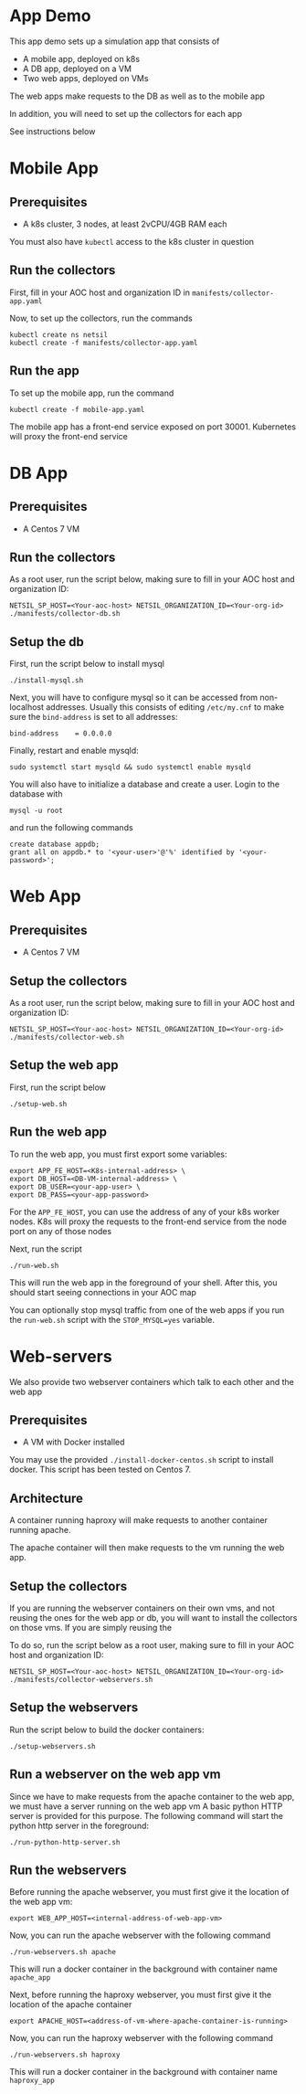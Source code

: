# App Demo
This app demo sets up a simulation app that consists of
- A mobile app, deployed on k8s
- A DB app, deployed on a VM
- Two web apps, deployed on VMs

The web apps make requests to the DB as well as to the mobile app

In addition, you will need to set up the collectors for each app

See instructions below

# Mobile App
## Prerequisites
- A k8s cluster, 3 nodes, at least 2vCPU/4GB RAM each

You must also have `kubectl` access to the k8s cluster in question

## Run the collectors
First, fill in your AOC host and organization ID in `manifests/collector-app.yaml` 

Now, to set up the collectors, run the commands 
```
kubectl create ns netsil
kubectl create -f manifests/collector-app.yaml
```

## Run the app
To set up the mobile app, run the command 
```
kubectl create -f mobile-app.yaml
```

The mobile app has a front-end service exposed on port 30001.
Kubernetes will proxy the front-end service 


# DB App
## Prerequisites
- A Centos 7 VM

## Run the collectors
As a root user, run the script below, making sure to fill in your AOC host and organization ID:
```
NETSIL_SP_HOST=<Your-aoc-host> NETSIL_ORGANIZATION_ID=<Your-org-id> ./manifests/collector-db.sh
```

## Setup the db
First, run the script below to install mysql
```
./install-mysql.sh
```

Next, you will have to configure mysql so it can be accessed from non-localhost addresses. 
Usually this consists of editing `/etc/my.cnf` to make sure the `bind-address` is set to all addresses:
```
bind-address    = 0.0.0.0
```

Finally, restart and enable mysqld:
```
sudo systemctl start mysqld && sudo systemctl enable mysqld
```

You will also have to initialize a database and create a user.
Login to the database with
```
mysql -u root
```
and run the following commands

```
create database appdb;
grant all on appdb.* to '<your-user>'@'%' identified by '<your-password>';
```

# Web App
## Prerequisites
- A Centos 7 VM

## Setup the collectors
As a root user, run the script below, making sure to fill in your AOC host and organization ID:
```
NETSIL_SP_HOST=<Your-aoc-host> NETSIL_ORGANIZATION_ID=<Your-org-id> ./manifests/collector-web.sh
```

## Setup the web app
First, run the script below
```
./setup-web.sh
```

## Run the web app
To run the web app, you must first export some variables:
```
export APP_FE_HOST=<K8s-internal-address> \
export DB_HOST=<DB-VM-internal-address> \
export DB_USER=<your-app-user> \
export DB_PASS=<your-app-password>
```

For the `APP_FE_HOST`, you can use the address of any of your k8s worker nodes.
K8s will proxy the requests to the front-end service from the node port on any of those nodes

Next, run the script

```
./run-web.sh
```

This will run the web app in the foreground of your shell.
After this, you should start seeing connections in your AOC map

You can optionally stop mysql traffic from one of the web apps if you run the `run-web.sh` script with the `STOP_MYSQL=yes` variable.

# Web-servers 
We also provide two webserver containers which talk to each other and the web app

## Prerequisites
- A VM with Docker installed

You may use the provided `./install-docker-centos.sh` script to install docker. This script has been tested on Centos 7.

## Architecture
A container running haproxy will make requests to another container running apache.

The apache container will then make requests to the vm running the web app.

## Setup the collectors
If you are running the webserver containers on their own vms, and not reusing the ones for the web app or db, you will want to install the collectors on those vms. If you are simply reusing the 

To do so, run the script below as a root user, making sure to fill in your AOC host and organization ID:
```
NETSIL_SP_HOST=<Your-aoc-host> NETSIL_ORGANIZATION_ID=<Your-org-id> ./manifests/collector-webservers.sh
```

## Setup the webservers
Run the script below to build the docker containers:
```
./setup-webservers.sh
```

## Run a webserver on the web app vm
Since we have to make requests from the apache container to the web app, we must have a server running on the web app vm
A basic python HTTP server is provided for this purpose. The following command will start the python http server in the foreground:
```
./run-python-http-server.sh
``` 

## Run the webservers
Before running the apache webserver, you must first give it the location of the web app vm:
```
export WEB_APP_HOST=<internal-address-of-web-app-vm> 
```

Now, you can run the apache webserver with the following command
```
./run-webservers.sh apache
```
This will run a docker container in the background with container name `apache_app`


Next, before running the haproxy webserver, you must first give it the location of the apache container 
```
export APACHE_HOST=<address-of-vm-where-apache-container-is-running> 
```

Now, you can run the haproxy webserver with the following command
```
./run-webservers.sh haproxy
```
This will run a docker container in the background with container name `haproxy_app`
